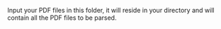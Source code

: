 Input your PDF files in this folder, it will reside in your directory and will contain all the PDF files to be parsed.
